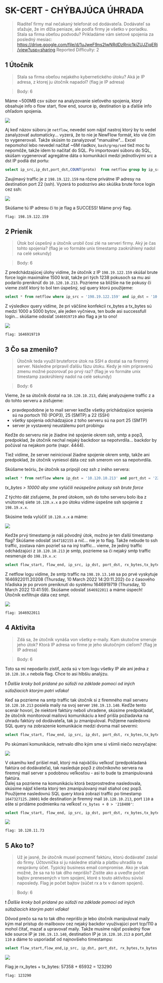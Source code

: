 # SK-CERT - CHÝBAJÚCA ÚHRADA
> Riaditeľ firmy mal nečakaný telefonát od dodávateľa. Dodávateľ sa sťažuje, že im dlžia peniaze, ale podľa firmy je všetko v poriadku. Stala sa firma obeťou podvodu? Prikladáme vám sietové spojenia za posledný mesiac: https://drive.google.com/file/d/1uJweF9ns2lwNRdDzRnic1kiZUJZjqERi/view?usp=sharing
Reported Difficulty: 2

## 1 Útočník
> Stala sa firma obeťou nejakého kybernetického útoku? Aká je IP adresa, z ktorej ju útočník napadol? (flag je IP adresa)

> Body: 6

Máme ~500MB csv súbor na analyzovanie sieťového spojenia, ktorý obsahuje info o flow start, flow end, source ip, destination ip a ďalšie info ohľadom spojenia. 

![](images/2022-04-15-13-29-55.png)

Aj keď názov súboru je `netflow`, nevedel som nájsť nastroj ktorý by to vedel zanalyzovať automaticky... vyzerá, že to nie je NewFlow formát, kto vie čím to vygenerovali. Takže skúsim to zanalyzovať "manuálne"... Excel nepomohol lebo nevedel načítať ~6M riadkov, `bash/grep/sed` tiež moc tu nepomôže, takže idem to načítať do SQL. Po importovaní súboru do SQL, skúšam vygenerovať agregátne dáta o komunikácii medzi jednotlivými src a dst IP podlá dst portu:

```sql
select ip_src,ip_dst,port_dst,COUNT(proto)  from netflow group by ip_src,ip_dst,port_dst order by COUNT(proto) desc
```

Zaujímavý traffic je z `198.19.122.159` na rôzne privátne IP adresy na destination port 22 (ssh). Vyzerá to podozrivo ako skúška brute force login cez ssh:

![](images/2022-04-15-13-38-19.png)

Skúšame tú IP adresu či to je flag a SUCCESS! Máme prvý flag.

```
flag: 198.19.122.159
```

## 2 Prienik
> Útok bol úspešný a útočník urobil čosi zlé na serveri firmy. Aký je čas tohto spojenia? (flag je vo formáte unix timestamp zaokrúhlený nadol na celé sekundy)

> Body: 6

Z predchádzajúcej úlohy vidíme, že útočník z IP `198.19.122.159` skúšal brute force login maximálne 1500 krát, takže pri tých 1238 pokusoch sa mu asi podarilo preniknúť do `10.120.10.213`. Pozrieme sa bližšie na tie pokusy či vieme zistiť ktorý to bol ten úspešný, sql query ktorú použijeme:

```sql
select * from netflow where ip_src = '198.19.122.159' and ip_dst = '10.120.10.213' and port_dst = '22'
```
Z výsledkov query vidíme, že pri väčšine konfekcií rx_bytes a tx_bytes sú medzi 1000 a 5000 bytov, ale jeden vyčnieva, ten bude asi successfull login... skúšame odoslať `1646919719` ako flag a je to ono!

![](images/2022-04-15-13-48-51.png)

```
flag: 1646919719
```

## 3 Čo sa zmenilo?
> Útočník teda využil bruteforce útok na SSH a dostal sa na firemný server. Následne pripravil ďalšiu fázu útoku. Kedy je ním pripravenú zmenu možné pozorovať po prvý raz? (flag je vo formáte unix timestamp zaokrúhlený nadol na celé sekundy)

> Body: 6

Vieme, že sa útočník dostal na `10.120.10.213`, ďalej analyzujeme traffic z a do tohto serveru a zisťujeme:

* pravdepodobne je to mail server keďže všetky prichádzajúce spojenia sú na portoch 110 (POP3), 25 (SMTP) a 22 (SSH)
* všetky spojenia odchádzajúce z toho serveru sú na port 25 (SMTP)
* server je vystavený neustálemu port probingu

Keďže do serveru nie je žiadne iné spojenie okrem ssh, smtp a pop3, predpoklad, že útočník nechal nejaký backdoor sa nepotvrdila... backdor by počúval na nejakom porte (napr. 4444). 

Tiež vidíme, že server neinicioval žiadne spojenie okrem smtp, takže ani predpoklad, že útočník vyniesol dáta cez ssh smerom von sa nepotvrdila.

Skúšame teóriu, že útočník sa pripojil cez ssh z iného servera:

```sql
select * from netflow where ip_dst = '10.120.10.213' and port_dst = '22' and tx_bytes > 10000
```
*tx_bytes > 10000 aby sme vylúčili neúspešne pokusy ssh brute force*

Z týchto dát zisťujeme, že pred útokom, ssh do toho serveru bolo iba z vnútornej siete `10.120.x.x` a po útoku vidíme úspešne ssh spojenie z `198.19.x.x`.

Skúsime teda vylúčiť `10.120.x.x` a máme:

![](images/2022-04-15-15-19-04.png)

Keďže prvý timestamp je náš pôvodný útok, možno je ten ďalší timestamp flag? Skúšame odoslať `1647182155` a nič... nie je to flag. Takže nebude to ssh traffic, zostava nám pozrieť sa na iný traffic... vieme, že jediný traffic odchádzajúci z `10.120.10.213` je smtp, pozrieme sa či nejaký smtp traffic nesmeruje do `198.19.x.x`:

```sql
select flow_start, flow_end, ip_src, ip_dst, port_dst, rx_bytes,tx_bytes from netflow where ip_src = '10.120.10.213' and ip_dst like '198.19.%'
```

Z netflow logu vidíme, že smtp traffic na `198.19.13.140` sa po prvé vyskytuje 1646922011.20208 (Thursday, 10 March 2022 14:20:11.202) čo z časového hľadiska je po prvom preniknutí do systému 1646919719 (Thursday, 10 March 2022 13:41:59).
Skúšame odoslať `1646922011` a máme úspech! Útočník exfiltruje dáta cez smpt.

![](images/2022-04-15-16-06-26.png)

```
flag: 1646922011
```

## 4 Aktivita
> Zdá sa, že útočník vynáša von všetky e-maily. Kam skutočne smeruje jeho útok? Ktorá IP adresa vo firme je jeho skutočným cieľom? (flag je IP adresa)

> Body: 6

Toto sa mi nepodarilo zistiť, azda sú v tom logu všetky IP ale ani jedna z `10.120.10.x` nebola flag. Chce to asi hlbšiu analýzu.

:exclamation: *Ďalšie kroky boli pridané po súťaži na základe pomoci od iných súťažiacich ktorým patri vďaka!*

Keď sa pozrieme na smtp traffic tak útočník si z firemného mail serveru `10.120.10.213` posiela maily na svoj server `198.19.13.140`. Keďže tento scenár hovorí, že niektoré faktúry neboli uhradene, skúsime predpokladať, že útočník monitoroval mailovú komunikáciu a keď prišla požiadavka na úhradu faktúry od dodávateľa, tak ju zmanipuloval. Požijeme nasledovnú SQL query na zobrazenie komunikácie medzi dvoma mail severmi:

```sql
select flow_start, flow_end, ip_src, ip_dst, port_dst, rx_bytes,tx_bytes from netflow where  ip_src in ('10.120.10.213', '198.19.13.140') and ip_dst in ('10.120.10.213', '198.19.13.140') order by flow_start
```

Po skúmaní komunikácie, netrvalo dlho kým sme si všimli niečo nezvyčajne:

![](images/2022-05-12-10-42-25.png)

V okamihu keď prišiel mail, ktorý má najväčšiu veľkosť (predpokladaná faktúra od dodávateľa), tak nasleduje pop3 z útočníkovho servera na firemný mail server s podobnou veľkosťou - asi to bude ta zmanipulovaná faktúra.<br/>
Ďalej sa pozrieme na komunikáciu ktorá bezprostredne nasledovala, skúsime nájsť klienta ktorý ten zmanipulovaný mail stiahol cez pop3. Použijeme nasledovnú SQL query ktorá zobrazí traffic po timestamp `1647327125.28001` kde destination je firemný mail `10.120.10.213`, port `110` a ešte si pridáme podmienku na veľkosť `rx_bytes + 0 > '218400'`:

```sql
select flow_start, flow_end, ip_src, ip_dst, port_dst, rx_bytes,tx_bytes from netflow where  flow_start > 1647327125.28001 and ip_dst = '10.120.10.213' and port_dst = '110' and rx_bytes + 0 > '218400'
```

![](images/2022-05-12-11-45-33.png)

```
flag: 10.120.11.73
```

## 5 Ako to?
> Už je jasné, že útočník musel pozmeniť faktúru, ktorú dodávateľ zaslal do firmy. Účtovníčka si ju následne stiahla a platbu uhradila na nesprávny účet. Typický business email compromise. Ako je však možné, že sa na to tak dlho neprišlo? Zistite ako a uveďte počet bajtov prenesených v tom spojení, ktoré s touto aktivitou súvisí naposledy. Flag je počet bajtov (súčet rx a tx v danom spojení).    

> Body: 6

:exclamation: *Ďalšie kroky boli pridané po súťaži na základe pomoci od iných súťažiacich ktorým patri vďaka!*

Dôvod prečo sa na to tak dlho neprišlo je lebo útočník manipuloval maily kým mal prístup do mailboxov cez nejaký backdor využívajúci port tcp/110 a mohol čítať, mazať a upravovať maily. Takže musíme nájsť posledný flow kde source IP je `198.19.13.140`, destination IP je `10.120.10.213` a port_dst `110` a dáme to usporiadať od najnovšieho timestampu:

```sql
select flow_start,flow_end,ip_src, ip_dst, port_dst, rx_bytes,tx_bytes from netflow where  ip_src = '198.19.13.140' and ip_dst = '10.120.10.213' and port_dst = '110' order by flow_start desc
```

![](images/2022-05-12-21-18-53.png)

Flag je rx_bytes + tx_bytes: 57358 + 65932 = 123290

```
flag: 123290
```
